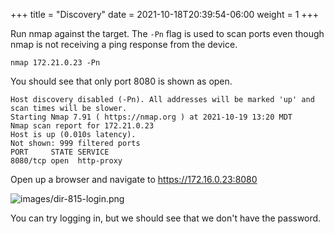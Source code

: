 +++
title = "Discovery"
date = 2021-10-18T20:39:54-06:00
weight = 1
+++

Run nmap against the target. The `-Pn` flag is used to scan ports even though nmap is not receiving a ping response from the device.
```
nmap 172.21.0.23 -Pn
```

You should see that only port 8080 is shown as open.
```
Host discovery disabled (-Pn). All addresses will be marked 'up' and scan times will be slower.
Starting Nmap 7.91 ( https://nmap.org ) at 2021-10-19 13:20 MDT
Nmap scan report for 172.21.0.23
Host is up (0.010s latency).
Not shown: 999 filtered ports
PORT     STATE SERVICE
8080/tcp open  http-proxy
```

Open up a browser and navigate to https://172.16.0.23:8080

![images/dir-815-login.png](/static/dir815-login-screen.png)

You can try logging in, but we should see that we don't have the password.
